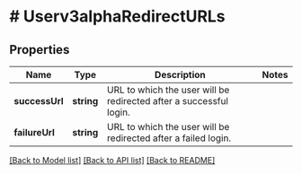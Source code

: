 # # Userv3alphaRedirectURLs

## Properties

Name | Type | Description | Notes
------------ | ------------- | ------------- | -------------
**successUrl** | **string** | URL to which the user will be redirected after a successful login. |
**failureUrl** | **string** | URL to which the user will be redirected after a failed login. |

[[Back to Model list]](../../README.md#models) [[Back to API list]](../../README.md#endpoints) [[Back to README]](../../README.md)
